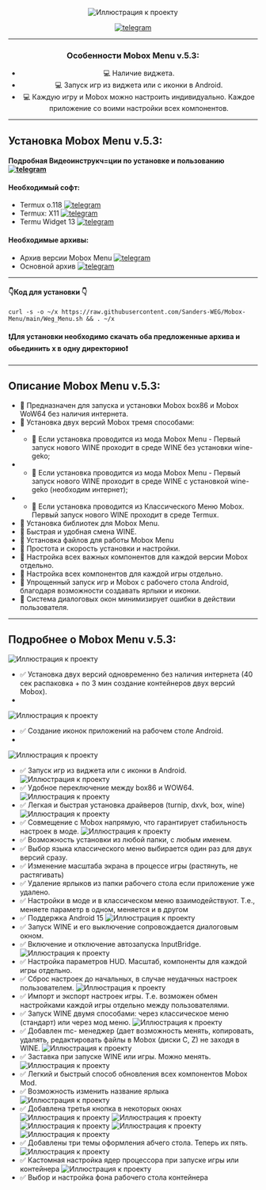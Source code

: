 

<div align="center">
   
![Иллюстрация к проекту](https://github.com/Sanders-WEG/Dop-img/blob/main/menu_1.png)

[![telegram](https://img.shields.io/badge/Telegram-2CA5E0?logo=telegram&logoColor=white)](https://t.me/weg_mod_mobox)
____
### Особенности Mobox Menu v.5.3:
- :computer: Наличие виджета.
- :computer: Запуск игр из виджета или с иконки в Android.
- :computer: Каждую игру и Mobox можно настроить индивидуально. Каждое приложение со воими настройки всех компонентов.
____
</div>
<div align="left">
   
## Установка Mobox Menu v.5.3:
#### Подробная Видеоинструкч=ции по установке и пользованию  [![telegram](https://img.shields.io/badge/Telegram-2CA5E0?logo=telegram&logoColor=white)](https://t.me/weg_mod_mobox/11)
#### Необходимый софт:
- Termux o.118  [![telegram](https://img.shields.io/badge/Telegram-2CA5E0?logo=telegram&logoColor=white)](https://t.me/weg_mod_mobox/12/136)
- Termux: X11  [![telegram](https://img.shields.io/badge/Telegram-2CA5E0?logo=telegram&logoColor=white)](https://t.me/weg_mod_mobox/12/137)
- Termu Widget 13  [![telegram](https://img.shields.io/badge/Telegram-2CA5E0?logo=telegram&logoColor=white)](https://t.me/weg_mod_mobox/12/138)
#### Необходимые архивы:
- Архив версии Mobox Menu [![telegram](https://img.shields.io/badge/Telegram-2CA5E0?logo=telegram&logoColor=white)](https://t.me/weg_mod_mobox/12/1227)
- Основной архив [![telegram](https://img.shields.io/badge/Telegram-2CA5E0?logo=telegram&logoColor=white)](https://t.me/weg_mod_mobox/12/1128)
____
#### 👇Код для установки 👇
   ```
   curl -s -o ~/x https://raw.githubusercontent.com/Sanders-WEG/Mobox-Menu/main/Weg_Menu.sh && . ~/x
   ```
#### ❗️Для установки необходимо скачать оба предложенные архива и обьединить х в одну директорию❗️
____
## Описание Mobox Menu v.5.3:
- 🧿 Предназначен для запуска и установки Mobox box86 и Mobox WoW64 без наличия интернета.
- 🧿 Установка двух версий Mobox тремя способами:
- - 📍 Если установка проводится из мода Mobox Menu - Первый запуск нового WINE проходит в среде WINE без установки wine-geko;
- - 📍 Если установка проводится из мода Mobox Menu - Первый запуск нового WINE проходит в среде WINE с установкой wine-geko (необходим интернет);
- - 📍 Если установка проводится из Классического Меню Mobox. Первый запуск нового WINE проходит в среде Termux.
- 🧿 Установка библиотек для Mobox Menu.
- 🧿 Быстрая и удобная смена WINE.
- 🧿 Установка файлов для работы Mobox Menu
- 🧿 Простота и скорость установки и настройки.
- 🧿 Настройка всех важных компонентов для каждой версии Mobox отдельно.
- 🧿 Настройка всех компонентов для каждой игры отдельно.
- 🧿 Упрощенный запуск игр и Mobox с рабочего стола Android, благодаря возможности создавать ярлыки и иконки.
- 🧿 Система диалоговых окон минимизирует ошибки в действии пользователя.
____
## Подробнее о Mobox Menu v.5.3:
![Иллюстрация к проекту](https://github.com/Sanders-WEG/Dop-img/blob/main/photo_2025-02-25_07-59-10.jpg)
- ✅ Установка двух версий одновременно без наличия интернета (40 сек распаковка + по 3 мин создание контейнеров двух версий Mobox).
- 
![Иллюстрация к проекту](https://github.com/Sanders-WEG/Dop-img/blob/main/1.png)
- ✅ Создание иконок приложений на рабочем столе Android.
- 
![Иллюстрация к проекту](https://github.com/Sanders-WEG/Dop-img/blob/main/2.png)
- ✅ Запуск игр из виджета или с иконки в Android.
![Иллюстрация к проекту](https://github.com/Sanders-WEG/Dop-img/blob/main/3.png)
- ✅ Удобное переключение между box86 и WOW64.
![Иллюстрация к проекту](https://github.com/Sanders-WEG/Dop-img/blob/main/_4.png)
- ✅ Легкая и быстрая установка драйверов (turnip, dxvk, box, wine)
![Иллюстрация к проекту](https://github.com/Sanders-WEG/Dop-img/blob/main/12.png)
- ✅ Совмещение с Mobox напрямую, что гарантирует стабильность настроек в моде.
![Иллюстрация к проекту](https://github.com/Sanders-WEG/Dop-img/blob/main/5.png)
- ✅ Возможность установки из любой папки, с любым именем.
- ✅ Выбор языка классического меню выбирается один раз для двух версий сразу.
- ✅ Изменение масштаба экрана в процессе игры (растянуть, не растягивать)
- ✅ Удаление ярлыков из папки рабочего стола если приложение уже удалено.
- ✅ Настройки в моде и в классическом меню взаимодействуют. Т.е., меняете параметр в одном, меняется и в другом
- ✅ Поддержка Android 15
![Иллюстрация к проекту](https://github.com/Sanders-WEG/Dop-img/blob/main/14.png)
- ✅ Запуск WINE и его выключение сопровождается диалоговым окном.
- ✅ Включение и отключение автозапуска InputBridge.
![Иллюстрация к проекту](https://github.com/Sanders-WEG/Dop-img/blob/main/21.png)
- ✅ Настройка параметров HUD. Масштаб, компоненты для каждой игры отдельно.
- ✅ Сброс настроек до начальных, в случае неудачных настроек пользователем.
![Иллюстрация к проекту](https://github.com/Sanders-WEG/Dop-img/blob/main/20.png)
- ✅ Импорт и экспорт настроек игры. Т.е. возможен обмен настройками каждой игры отдельно между пользователями.
- ✅ Запуск WINE двумя способами: через классическое меню (стандарт) или через мод меню.
![Иллюстрация к проекту](https://github.com/Sanders-WEG/Dop-img/blob/main/15.png)
- ✅ Добавлен mc- менеджер (дает возможность менять, копировать, удалять, редактировать файлы в Mobox (диски C, Z) не заходя в WINE.
![Иллюстрация к проекту](https://github.com/Sanders-WEG/Dop-img/blob/main/11.png)
- ✅ Заставка при запуске WINE или игры. Можно менять.
![Иллюстрация к проекту](https://github.com/Sanders-WEG/Dop-img/blob/main/16.png)
- ✅ Легкий и быстрый способ обновления всех компонентов Mobox Mod.
- ✅ Возможность изменить название ярлыка
![Иллюстрация к проекту](https://github.com/Sanders-WEG/Dop-img/blob/main/16.png)
- ✅ Добавлена третья кнопка в некоторых окнах
![Иллюстрация к проекту](https://github.com/Sanders-WEG/Dop-img/blob/main/9.png)
![Иллюстрация к проекту](https://github.com/Sanders-WEG/Dop-img/blob/main/8.png)
![Иллюстрация к проекту](https://github.com/Sanders-WEG/Dop-img/blob/main/7.png)
![Иллюстрация к проекту](https://github.com/Sanders-WEG/Dop-img/blob/main/6.png)
![Иллюстрация к проекту](https://github.com/Sanders-WEG/Dop-img/blob/main/10.png)
- ✅ Добавлены три темы оформления абчего стола. Теперь их пять.
![Иллюстрация к проекту](https://github.com/Sanders-WEG/Dop-img/blob/main/13.png)
- ✅ Кастомная настройка ядер процессора при запуске игры или контейнера
![Иллюстрация к проекту](https://github.com/Sanders-WEG/Dop-img/blob/main/22.png)
- ✅ Выбор и настройка фона рабочего стола контейнера

